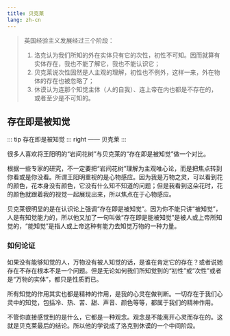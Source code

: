 ```yaml
---
title: 贝克莱
lang: zh-cn
---
```


> 英国经验主义发展经过三个阶段：
> 1. 洛克认为我们所知的外在实体只有它的次性，初性不可知。因而就算有实体存在，我也不能了解它，我也不能认识它；
> 2. 贝克莱说次性固然是人主观的理解，初性也不例外，这样一来，外在物体的存在也被忽略了；
> 3. 休谟认为连那个知觉主体（人的自我）、连上帝在内也都是不存在的，或者至少是不可知的。

## 存在即是被知觉

::: tip
存在即是被知觉
::: right
—— 贝克莱
:::

很多人喜欢将王阳明的“岩间花树”与贝克莱的“存在即是被知觉”做一个对比。

根据一些专家的研究，不一定要把“岩间花树”理解为主观唯心论，而是把焦点转到你看或是你没看。所谓王阳明重视的是心物感应。因为我是万物之灵，可以看到花的颜色，花本身没有颜色，它没有什么知不知道的问题；但是我看到这朵花时，花的颜色就跟着我的视觉一起展现出来，所以焦点在于心物感应。

贝克莱很明显的是在认识论上强调“存在即是被知觉”。因为你不能只讲“被知觉”，人是有知觉能力的，所以他又加了一句叫做“存在即是能被知觉”是被人或上帝所知觉的，“能知觉”是指人或上帝这种有能力去知觉万物的一种力量。

### 如何论证

如果没有能够知觉的人，万物没有被人知觉的话，是谁在肯定它的存在？或者说她存在不存在根本不是一个问题。但是无论如何我们所知觉到的“初性”或“次性”或者是“万物的实体”，都只是性质而已。

所有知觉的作用其实也都是精神的作用，是我的心灵在做判断。一切存在于我们心灵中的知觉，包括冷、热、苦、甜、声音、颜色等等，都属于我们的精神作用。

不管你直接感觉到的是什么，它都是一种观念。观念是不能离开心灵而存在的。这就是贝克莱最后的结论。所以他的学说成了洛克到休谟的一个中间阶段。
